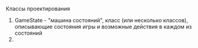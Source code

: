 
Классы проектирования

1. GameState - "машина состояний", класс (или несколько классов), 
                описывающие состояния игры и возможные действия в каждом из состояний
2. 